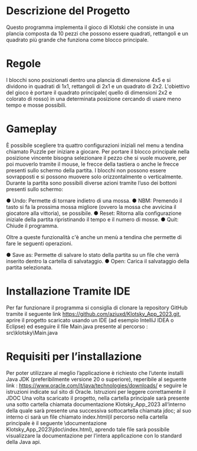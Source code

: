 # Descrizione del Progetto

Questo programma implementa il gioco di Klotski che consiste in una plancia composta da 10 pezzi che possono essere quadrati, rettangoli e un quadrato più grande che funziona come blocco principale.

# Regole

I blocchi sono posizionati dentro una plancia di dimensione 4x5 e si dividono in quadrati di 1x1, rettangoli di 2x1 e un quadrato di 2x2. L'obiettivo del gioco è portare il quadrato principale( quello di dimensioni 2x2 e colorato di rosso) in una determinata posizione cercando di usare meno tempo e mosse possibili.

# Gameplay

È possibile scegliere tra quattro configurazioni iniziali nel menu a tendina chiamato  Puzzle per iniziare a giocare. Per portare il blocco principale nella posizione vincente bisogna selezionare il pezzo che si vuole muovere, per poi muoverlo tramite il mouse, le frecce della tastiera o anche le frecce presenti sullo schermo della partita. I blocchi non possono essere sovrapposti e si possono muovere solo orizzontalmente o verticalmente. Durante la partita sono possibili diverse azioni tramite l’uso dei bottoni presenti sullo schermo:

●	Undo: Permette di tornare indietro di una mossa.
●	NBM: Premendo il tasto si fa la prossima mossa migliore (ovvero la mossa che avvicina il giocatore alla vittoria), se possibile.
●	Reset: Ritorna alla configurazione iniziale della partita ripristinando il tempo e il numero di mosse.
●	Quit: Chiude il programma.

Oltre a queste funzionalità c'è anche un menù a tendina che permette di fare le seguenti operazioni.

●	Save as: Permette di salvare lo stato della partita su un file che verrà inserito dentro la cartella di salvataggio.
●	Open: Carica il salvataggio della partita selezionata.



# Installazione Tramite IDE
Per far funzionare il programma si consiglia di clonare la repository GitHub tramite il seguente link https://github.com/aziuxd/Klotsky_App_2023.git, aprire il progetto scaricato usando un IDE (ad esempio IntelliJ IDEA o Eclipse) ed eseguire il file Main.java presente al percorso : src\klotsky\Main.java 

# Requisiti per l’installazione 
Per poter utilizzare al meglio l’applicazione è richiesto che l’utente installi Java JDK (preferibilmente versione 20 o superiore), reperibile al seguente link : https://www.oracle.com/it/java/technologies/downloads/ e seguire le istruzioni indicate sul sito di Oracle.
Istruzioni per leggere correttamente il JDOC
Una volta scaricato il progetto, nella cartella principale sarà presente una sotto cartella chiamata documentazione Klotsky_App_2023 all‘interno della quale sarà presente una successiva sottocartella chiamata jdoc; al suo interno ci sarà un file chiamato index.html(il percorso nella cartella principale è il seguente \documentazione Klotsky_App_2023\jdoc\index.html), aprendo tale file sarà possibile visualizzare  la documentazione per l’intera applicazione con lo standard della Java api.

